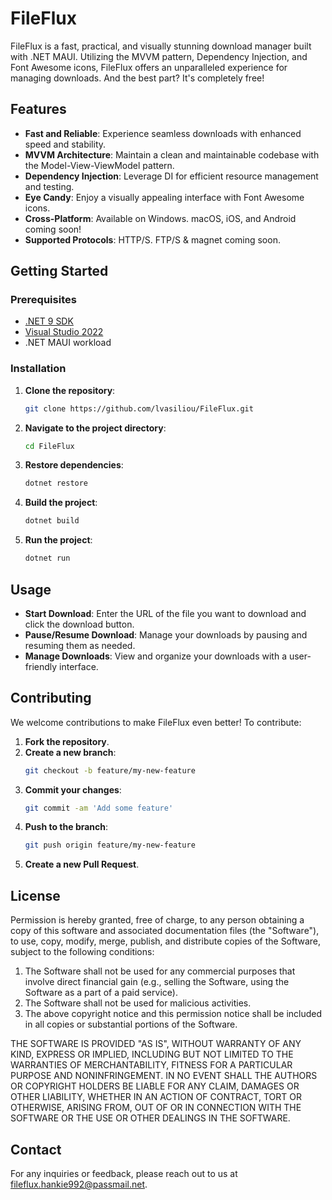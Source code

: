 # FileFlux

FileFlux is a fast, practical, and visually stunning download manager built with .NET MAUI. Utilizing the MVVM pattern, Dependency Injection, and Font Awesome icons, FileFlux offers an unparalleled experience for managing downloads. And the best part? It's completely free!

## Features

- **Fast and Reliable**: Experience seamless downloads with enhanced speed and stability.
- **MVVM Architecture**: Maintain a clean and maintainable codebase with the Model-View-ViewModel pattern.
- **Dependency Injection**: Leverage DI for efficient resource management and testing.
- **Eye Candy**: Enjoy a visually appealing interface with Font Awesome icons.
- **Cross-Platform**: Available on Windows. macOS, iOS, and Android coming soon!
- **Supported Protocols**: HTTP/S. FTP/S & magnet coming soon.

## Getting Started

### Prerequisites

- [.NET 9 SDK](https://dotnet.microsoft.com/en-us/download/dotnet/9.0)
- [Visual Studio 2022](https://visualstudio.microsoft.com/)
- .NET MAUI workload

### Installation

1. **Clone the repository**:
    ```sh
    git clone https://github.com/lvasiliou/FileFlux.git
    ```

2. **Navigate to the project directory**:
    ```sh
    cd FileFlux
    ```

3. **Restore dependencies**:
    ```sh
    dotnet restore
    ```

4. **Build the project**:
    ```sh
    dotnet build
    ```

5. **Run the project**:
    ```sh
    dotnet run
    ```

## Usage

- **Start Download**: Enter the URL of the file you want to download and click the download button.
- **Pause/Resume Download**: Manage your downloads by pausing and resuming them as needed.
- **Manage Downloads**: View and organize your downloads with a user-friendly interface.

## Contributing

We welcome contributions to make FileFlux even better! To contribute:

1. **Fork the repository**.
2. **Create a new branch**:
    ```sh
    git checkout -b feature/my-new-feature
    ```
3. **Commit your changes**:
    ```sh
    git commit -am 'Add some feature'
    ```
4. **Push to the branch**:
    ```sh
    git push origin feature/my-new-feature
    ```
5. **Create a new Pull Request**.

## License

Permission is hereby granted, free of charge, to any person obtaining a copy of this software and associated documentation files (the "Software"), to use, copy, modify, merge, publish, and distribute copies of the Software, subject to the following conditions:

1. The Software shall not be used for any commercial purposes that involve direct financial gain (e.g., selling the Software, using the Software as a part of a paid service).
2. The Software shall not be used for malicious activities.
3. The above copyright notice and this permission notice shall be included in all copies or substantial portions of the Software.

THE SOFTWARE IS PROVIDED "AS IS", WITHOUT WARRANTY OF ANY KIND, EXPRESS OR IMPLIED, INCLUDING BUT NOT LIMITED TO THE WARRANTIES OF MERCHANTABILITY, FITNESS FOR A PARTICULAR PURPOSE AND NONINFRINGEMENT. IN NO EVENT SHALL THE AUTHORS OR COPYRIGHT HOLDERS BE LIABLE FOR ANY CLAIM, DAMAGES OR OTHER LIABILITY, WHETHER IN AN ACTION OF CONTRACT, TORT OR OTHERWISE, ARISING FROM, OUT OF OR IN CONNECTION WITH THE SOFTWARE OR THE USE OR OTHER DEALINGS IN THE SOFTWARE.


## Contact

For any inquiries or feedback, please reach out to us at [fileflux.hankie992@passmail.net](mailto:fileflux.hankie992@passmail.net).
